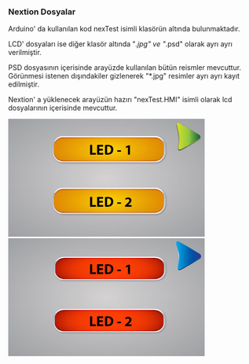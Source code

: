 
### Nextion Dosyalar

Arduino' da kullanılan kod nexTest isimli klasörün altında bulunmaktadır.

LCD' dosyaları ise diğer klasör altında "*.jpg" ve "*.psd" olarak ayrı ayrı verilmiştir.

PSD dosyasının içerisinde arayüzde kullanılan bütün reismler mevcuttur. Görünmesi istenen dışındakiler gizlenerek "*.jpg" resimler ayrı ayrı kayıt edilmiştir.

Nextion' a yüklenecek arayüzün hazırı "nexTest.HMI" isimli olarak lcd dosyalarının içerisinde mevcuttur.

<img src="lcdFiles/JPG/btn-1.jpg" height="240px" width="400px">

<img src="lcdFiles/JPG/btn-2.jpg" height="240px" width="400px">
